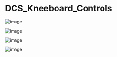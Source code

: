# DCS_Kneeboard_Controls

![image](https://user-images.githubusercontent.com/84479635/224459520-3aac85fe-126e-4cb3-8c6c-f18c843f8901.png)

![image](https://user-images.githubusercontent.com/84479635/224459492-da1b0975-640e-4838-b734-31f83aded94a.png)

![image](https://user-images.githubusercontent.com/84479635/224459549-16d1d881-d717-47c0-9e4b-08ec4573852e.png)

![image](https://user-images.githubusercontent.com/84479635/224459630-7b1e97af-7bec-4d51-a124-531dfbe6abf3.png)

